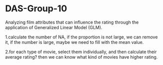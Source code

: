 # DAS-Group-10
Analyzing film attributes that can influence the rating through the application of Generalized Linear Model (GLM).

1.calculate the number of NA, if the proportion is not large, we can remove it, if the number is large, maybe we need to fill with the mean value.

2.for each type of movie, select them individually, and then calculate their average rating? then we can know what kind of movies have higher rating.